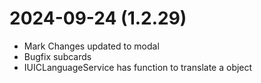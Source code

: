 ﻿# 2024-09-24 (1.2.29)
- Mark Changes updated to modal
- Bugfix subcards
- IUICLanguageService has function to translate a object